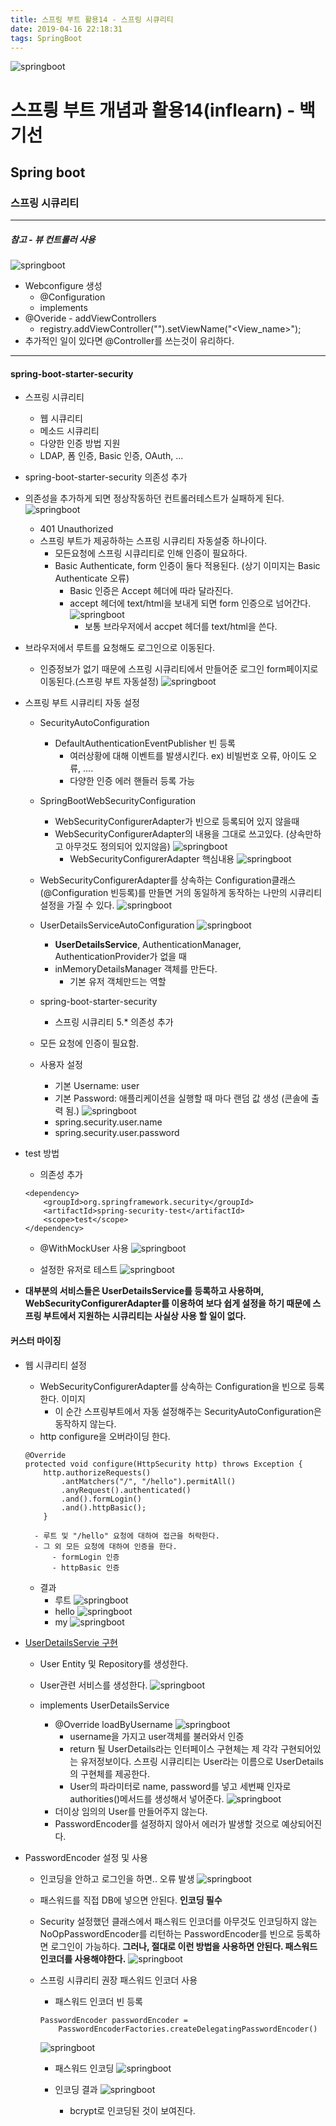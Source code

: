 ```yaml
---
title: 스프링 부트 활용14 - 스프링 시큐리티 
date: 2019-04-16 22:18:31
tags: SpringBoot
---
```


![springboot](images/springboot_logo.png)
# 스프릥 부트 개념과 활용14(inflearn) - 백기선 
## Spring boot

### 스프링 시큐리티

---
##### 참고 - 뷰 컨트롤러 사용
![springboot](images/springboot/springboot14-1.png)
- Webconfigure 생성
    - @Configuration
    - implements
- @Overide - addViewControllers
    - registry.addViewController("<path>").setViewName("<View_name>");
- 추가적인 일이 있다면 @Controller를 쓰는것이 유리하다.
---

#### spring-boot-starter-security
- 스프링 시큐리티
    - 웹 시큐리티
    - 메소드 시큐리티
    - 다양한 인증 방법 지원
    - LDAP, 폼 인증, Basic 인증, OAuth, ...

- spring-boot-starter-security 의존성 추가

- 의존성을 추가하게 되면 정상작동하던 컨트롤러테스트가 실패하게 된다.
    ![springboot](images/springboot/springboot14-2.png)
    - 401 Unauthorized
    - 스프링 부트가 제공하하는 스프링 시큐리티 자동설중 하나이다.
        - 모든요청에 스프링 시큐리티로 인해 인증이 필요하다.
        - Basic Authenticate, form 인증이 둘다 적용된다.
        (상기 이미지는 Basic Authenticate 오류)
            - Basic 인증은 Accept 헤더에 따라 달라진다. 
            - accept 헤더에 text/html을 보내게 되면 form 인증으로 넘어간다.
                ![springboot](images/springboot/springboot14-3.png)
                - 보통 브라우저에서 accpet 헤더를 text/html을 쓴다. 

- 브라우저에서 루트를 요청해도 로그인으로 이동된다.
    - 인증정보가 없기 때문에 스프링 시큐리티에서 만들어준 로그인 form페이지로 이동된다.(스프링 부트 자동설정)
        ![springboot](images/springboot/springboot14-5.png)

- 스프링 부트 시큐리티 자동 설정
    - SecurityAutoConfiguration
        - DefaultAuthenticationEventPublisher 빈 등록
            - 여러상황에 대해 이벤트를 발생시킨다.
            ex) 비빌번호 오류, 아이도 오류, ....
            - 다양한 인증 에러 핸들러 등록 가능
    - SpringBootWebSecurityConfiguration
        - WebSecurityConfigurerAdapter가 빈으로 등록되어 있지 않을때
        - WebSecurityConfigurerAdapter의 내용을 그대로 쓰고있다.
        (상속만하고 아무것도 정의되어 있지않음)
        ![springboot](images/springboot/springboot14-6.png)
            - WebSecurityConfigurerAdapter 핵심내용
            ![springboot](images/springboot/springboot14-7.png)
    - WebSecurityConfigurerAdapter를 상속하는 Configuration클래스(@Configuration 빈등록)를 만들면 거의 동일하게 동작하는 나만의 시큐리티 설정을 가질 수 있다.
    ![springboot](images/springboot/springboot14-9.png)
    
    - UserDetailsServiceAutoConfiguration
        ![springboot](images/springboot/springboot14-8.png)
        - **UserDetailsService**, AuthenticationManager, 
        AuthenticationProvider가 없을 때
        - inMemoryDetailsManager 객체를 만든다.
            - 기본 유저 객체만드는 역할
    - spring-boot-starter-security
        - 스프링 시큐리티 5.* 의존성 추가 
    - 모든 요청에 인증이 필요함.
    - 사용자 설정
        - 기본 Username: user
        - 기본 Password: 애플리케이션을 실행할 때 마다 랜덤 값 생성 (콘솔에 출력 됨.)
        ![springboot](images/springboot/springboot14-4.png)
        - spring.security.user.name
        - spring.security.user.password
        
- test 방법
    - 의존성 추가
    ```
    <dependency>
        <groupId>org.springframework.security</groupId>
        <artifactId>spring-security-test</artifactId>
        <scope>test</scope>
    </dependency>
    ```
    - @WithMockUser 사용
    ![springboot](images/springboot/springboot14-10.png)
    
    - 설정한 유저로 테스트
    ![springboot](images/springboot/springboot14-11.png)
- **대부분의 서비스들은 UserDetailsService를 등록하고 사용하며, WebSecurityConfigurerAdapter를 이용하여 보다 쉽게 설정을 하기 때문에 스프링 부트에서 지원하는 시큐리티는 사실상 사용 할 일이 없다.** 

#### 커스터 마이징
- 웹 시큐리티 설정
    - WebSecurityConfigurerAdapter를 상속하는 Configuration을 빈으로 등록한다.
        이미지
        - 이 순간 스프링부트에서 자동 설정해주는 SecurityAutoConfiguration은 동작하지 않는다.
    - http configure을 오버라이딩 한다.
    ```
    @Override
    protected void configure(HttpSecurity http) throws Exception {
        http.authorizeRequests()
            .antMatchers("/", "/hello").permitAll()
            .anyRequest().authenticated()
            .and().formLogin()
            .and().httpBasic();
        }
    ```
        - 루트 및 "/hello" 요청에 대하여 접근을 허락한다.
        - 그 외 모든 요청에 대하여 인증을 한다.
            - formLogin 인증
            - httpBasic 인증
    - 결과
        - 루트
            ![springboot](images/springboot/springboot14-13.png)
        - hello
            ![springboot](images/springboot/springboot14-14.png)
        - my
            ![springboot](images/springboot/springboot14-15.png)

- [UserDetailsServie 구현](https://docs.spring.io/spring-security/site/docs/current/reference/htmlsingle/#jc-authentication-userdetailsservice)
    - User Entity 및 Repository를 생성한다.
    - User관련 서비스를 생성한다.
    ![springboot](images/springboot/springboot14-17.png)
    
    - implements UserDetailsService
        - @Override loadByUsername
        ![springboot](images/springboot/springboot14-18.png)
            - username을 가지고 user객체를 불러와서 인증
            - return 될 UserDetails라는 인터페이스 구현체는 제 각각 구현되어있는 유저정보이다.
            스프링 시큐리티는 User라는 이름으로 UserDetails의 구현체를 제공한다.
            - User의 파라미터로 name, password를 넣고 세번째 인자로 authorities()메서드를 생성해서 넣어준다.
                ![springboot](images/springboot/springboot14-16.png)
        - 더이상 임의의 User를 만들어주지 않는다.
        - PasswordEncoder를 설정하지 않아서 에러가 발생할 것으로 예상되어진다.

- PasswordEncoder 설정 및 사용
    - 인코딩을 안하고 로그인을 하면.. 오류 발생
    ![springboot](images/springboot/springboot14-19.png)
    - 패스워드를 직접 DB에 넣으면 안된다. **인코딩 필수**
    - Security 설정했던 클래스에서 
    패스워드 인코더를 아무것도 인코딩하지 않는 NoOpPasswordEncoder를 리턴하는 PasswordEncoder를 빈으로 등록하면 로그인이 가능하다.
    **그러나, 절대로 이런 방법을 사용하면 안된다. 패스워드 인코더를 사용해야한다.**
    ![springboot](images/springboot/springboot14-20.png)
    
    - 스프링 시큐리티 권장 패스워드 인코더 사용
        - 패스워드 인코더 빈 등록
        ```
        PasswordEncoder passwordEncoder = 
            PasswordEncoderFactories.createDelegatingPasswordEncoder()
        ```
        ![springboot](images/springboot/springboot14-21.png)
        
        - 패스워드 인코딩
        ![springboot](images/springboot/springboot14-22.png)
        
        - 인코딩 결과
        ![springboot](images/springboot/springboot14-23.png)
            - bcrypt로 인코딩된 것이 보여진다.
        
        
    
    
             
    